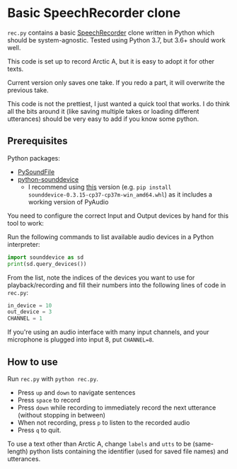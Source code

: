 # Basic SpeechRecorder clone

`rec.py` contains a basic [SpeechRecorder](http://www.cstr.ed.ac.uk/research/projects/speechrecorder/) clone written
in Python which should be system-agnostic. Tested using Python 3.7, but 3.6+ should work well.

This code is set up to record Arctic A, but it is easy to adopt it for other texts.

Current version only saves one take. If you redo a part, it will overwrite the previous take.

This code is not the prettiest, I just wanted a quick tool that works. I do think all the bits around it
(like saving multiple takes or loading different utterances) should be very easy to add if you know some python.

## Prerequisites
Python packages:

* [PySoundFile](https://pysoundfile.readthedocs.io/en/latest/)
* [python-sounddevice](https://python-sounddevice.readthedocs.io/en/0.3.15/installation.html)
    * I recommend using [this](https://www.lfd.uci.edu/~gohlke/pythonlibs/#sounddevice) version (e.g. `pip install sounddevice‑0.3.15‑cp37‑cp37m‑win_amd64.whl`) as it includes a working version of PyAudio

You need to configure the correct Input and Output devices by hand for this tool to work:

Run the following commands to list available audio devices in a Python interpreter:

```python
import sounddevice as sd
print(sd.query_devices())
``` 

From the list, note the indices of the devices you want to use for playback/recording and fill their numbers into the following lines of code in `rec.py`:
```python
in_device = 10
out_device = 3
CHANNEL = 1
``` 
If you're using an audio interface with many input channels, and your microphone is plugged into input 8, put `CHANNEL=8`.

## How to use
Run `rec.py` with `python rec.py`.

* Press `up` and `down` to navigate sentences
* Press `space` to record
* Press `down` while recording to immediately record the next utterance (without stopping in between)
* When not recording, press `p` to listen to the recorded audio
* Press `q` to quit.

To use a text other than Arctic A, change `labels` and `utts` to be (same-length) python lists containing the identifier 
(used for saved file names) and utterances.

